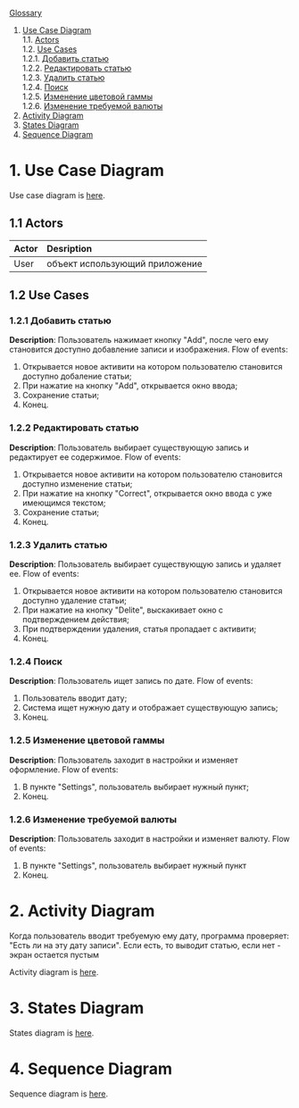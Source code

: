 [Glossary](https://github.com/kirillstasiuk/TRITPO_PROJECT/blob/master/documets/Glossary.md) <br>

1. [Use Case Diagram](#1) <br>
	1.1. [Actors](#1.1) <br> 
	1.2. [Use Cases](#1.2) <br>
		1.2.1. [Добавить статью](#1.2.1) <br>
		1.2.2. [Редактировать статью](#1.2.2) <br>
    1.2.3. [Удалить статью](#1.2.3) <br>
    1.2.4. [Поиск](#1.2.4) <br>
    1.2.5. [Изменение цветовой гаммы](#1.2.5) <br>
    1.2.6. [Изменение требуемой валюты](#1.2.6) <br>
 2. [Activity Diagram](#2) <br>
 3. [States Diagram](#3) <br>
 4. [Sequence Diagram](#4) <br>

# 1. Use Case Diagram <a name = "1"></a>

Use case diagram is [here](https://github.com/kirillstasiuk/TRITPO_PROJECT/blob/master/documets/diagrams/Use%20case.png).

## 1.1 Actors <a name = "1.1"></a>

Actor | Desription
:-----|:----------
User  | объект использующий приложение


## 1.2 Use Cases <a name = "1.2"></a>

### 1.2.1 Добавить статью <a name = "1.2.1"></a>

**Description**: Пользователь нажимает кнопку "Add", после чего ему становится доступно добавление записи и изображения. 
Flow of events: 

1. Открывается новое активити на котором пользователю становится доступно добаление статьи;
2. При нажатие на кнопку "Add", открывается окно ввода;
3. Сохранение статьи;
4. Конец.

### 1.2.2 Редактировать статью <a name = "1.2.2"></a>

**Description**: Пользователь выбирает существующую запись и редактирует ее содержимое.
Flow of events: 

1. Открывается новое активити на котором пользователю становится доступно изменение статьи;
2. При нажатие на кнопку "Correct", открывается окно ввода с уже имеющимся текстом;
3. Сохранение статьи;
4. Конец.

### 1.2.3 Удалить статью <a name = "1.2.3"></a>

**Description**: Пользователь выбирает существующую запись и удаляет ее.
Flow of events: 

1. Открывается новое активити на котором пользователю становится доступно удаление статьи;
2. При нажатие на кнопку "Delite", выскакивает окно с подтверждением действия;
3. При подтверждении удаления, статья пропадает с активити;
4. Конец.

### 1.2.4 Поиск <a name = "1.2.4"></a>

**Description**: Пользователь ищет запись по дате. 
Flow of events: 

1. Пользователь вводит дату;
2. Система ищет нужную дату и отображает существующую запись;
3. Конец.

### 1.2.5 Изменение цветовой гаммы <a name = "1.2.5"></a>

**Description**: Пользователь заходит в настройки и изменяет оформление. 
Flow of events: 

1. В пункте "Settings", пользователь выбирает нужный пункт;
2. Конец.

### 1.2.6 Изменение требуемой валюты <a name = "1.2.6"></a>

**Description**: Пользователь заходит в настройки и изменяет валюту.
Flow of events: 

1. В пункте "Settings", пользователь выбирает нужный пункт
2. Конец.
 

# 2. Activity Diagram <a name = "2"></a>

Когда пользователь вводит требуемую ему дату, программа проверяет: "Есть ли на эту дату записи". Если есть, то выводит статью, если нет - экран остается пустым

Activity diagram is [here](https://github.com/kirillstasiuk/TRITPO_PROJECT/blob/master/documets/diagrams/Activity.png).


# 3. States Diagram <a name = "3"></a>

States diagram is [here](https://github.com/kirillstasiuk/TRITPO_PROJECT/blob/master/documets/diagrams/States.png).


# 4. Sequence Diagram <a name = "4"></a>

Sequence diagram is [here](https://github.com/kirillstasiuk/TRITPO_PROJECT/blob/master/documets/diagrams/Sequence.png).
